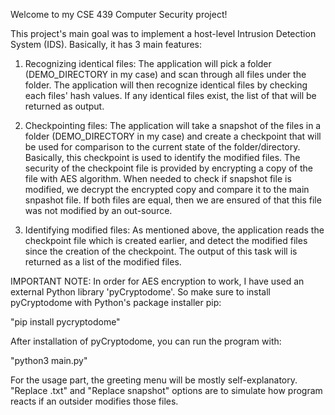 Welcome to my CSE 439 Computer Security project!

This project's main goal was to implement a host-level Intrusion Detection System (IDS). Basically, it has 3 main features:
1. Recognizing identical files: The application will pick a folder (DEMO_DIRECTORY in my case) and scan through all files under the folder. The application will then recognize identical files by checking each files' hash values. If any identical files exist, the list of that will be returned as output.

2. Checkpointing files: The application will take a snapshot of the files in a folder (DEMO_DIRECTORY in my case) and create a checkpoint that will be used for comparison to the current state of the folder/directory. Basically, this checkpoint is used to identify the modified files. The security of the checkpoint file is provided by encrypting a copy of the file with AES algorithm. When needed to check if snapshot file is modified, we decrypt the encrypted copy and compare it to the main snpashot file. If both files are equal, then we are ensured of that this file was not modified by an out-source.

3. Identifying modified files: As mentioned above, the application reads the checkpoint file which is created earlier, and detect the modified files since the creation of the checkpoint. The output of this task will is returned as a list of the modified files.

IMPORTANT NOTE:
In order for AES encryption to work, I have used an external Python library 'pyCryptodome'. So make sure to install pyCryptodome with Python's package installer pip:

"pip install pycryptodome" 

After installation of pyCryptodome, you can run the program with:

"python3 main.py"

For the usage part, the greeting menu will be mostly self-explanatory. "Replace .txt" and "Replace snapshot" options are to simulate how program reacts if an outsider modifies those files.